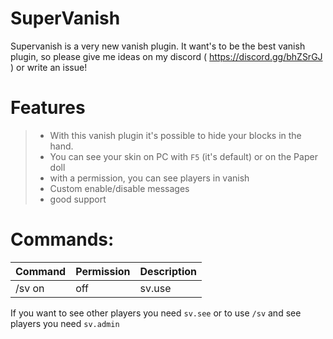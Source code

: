 # SuperVanish

Supervanish is a very new vanish plugin. 
It want's to be the best vanish plugin, so please give me ideas on my discord ( https://discord.gg/bhZSrGJ )
or write an issue!

# Features

> - With this vanish plugin it's possible to hide your blocks in the hand. 
> - You can see your skin on PC with `F5` (it's default) or on the Paper doll
> - with a permission, you can see players in vanish
> - Custom enable/disable messages
> - good support

# Commands:

Command | Permission | Description
-|-|-
/sv on|off | sv.use | Go / leave vanish mode

If you want to see other players you need `sv.see`
or to use `/sv` and see players you need `sv.admin`

